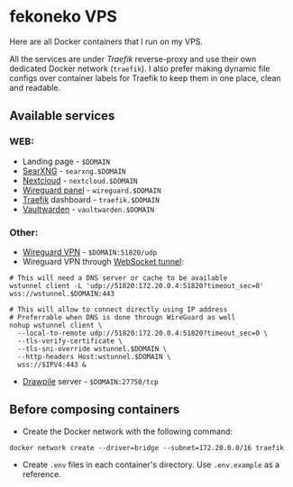 # fekoneko VPS

Here are all Docker containers that I run on my VPS.

All the services are under _Traefik_ reverse-proxy and use their own dedicated Docker network (`traefik`). I also prefer making dynamic file configs over container labels for Traefik to keep them in one place, clean and readable.

## Available services

### WEB:

- Landing page - `$DOMAIN`
- [SearXNG](https://github.com/searxng) - `searxng.$DOMAIN`
- [Nextcloud](https://github.com/nextcloud) - `nextcloud.$DOMAIN`
- [Wireguard panel](https://github.com/wg-easy/wg-easy) - `wireguard.$DOMAIN`
- [Traefik](https://github.com/traefik/traefik) dashboard - `traefik.$DOMAIN`
- [Vaultwarden](https://github.com/dani-garcia/vaultwarden) - `vaultwarden.$DOMAIN`

### Other:

- [Wireguard VPN](https://github.com/wireguard) - `$DOMAIN:51820/udp`
- Wireguard VPN through [WebSocket tunnel](https://github.com/erebe/wstunnel):

```shell
# This will need a DNS server or cache to be available
wstunnel client -L 'udp://51820:172.20.0.4:51820?timeout_sec=0' wss://wstunnel.$DOMAIN:443

# This will allow to connect directly using IP address
# Preferrable when DNS is done througn WireGuard as well
nohup wstunnel client \
  --local-to-remote udp://51820:172.20.0.4:51820?timeout_sec=0 \
  --tls-verify-certificate \
  --tls-sni-override wstunnel.$DOMAIN \
  --http-headers Host:wstunnel.$DOMAIN \
  wss://$IPV4:443 &
```

- [Drawpile](https://github.com/drawpile/Drawpile) server - `$DOMAIN:27750/tcp`

## Before composing containers

- Create the Docker network with the following command:

```shell
docker network create --driver=bridge --subnet=172.20.0.0/16 traefik
```

- Create `.env` files in each container's directory. Use `.env.example` as a reference.
